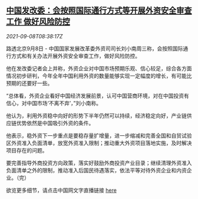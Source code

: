 <!--1631091663000-->
[中国发改委：会按照国际通行方式等开展外资安全审查工作 做好风险防控](https://cn.reuters.com/article/china-ndrc-foreign-capital-risk-0908-idCNKBS2G40Q2)
------

<div><i>2021-09-08T08:38:17Z</i></div><p>路透北京9月8日 - 中国国家发展改革委外资司司长刘小南周三称，会按照国际通行方式和有关办法开展外资安全审查工作，做好风险防控。</p><p>他在发改委记者会上并称，外资企业对中国市场预期乐观、信心较足，综合各方面情况初步研判，今年全年中国利用外资的数量能够实现一定幅度的增长，有可能比预期的还要好一些。</p><p>“总体看，外资企业看好中国经济发展前景，认可中国营商环境，对在中国投资有信心，对中国市场‘不离不弃’，”刘小南称。</p><p>他认为，利用外资稳中向好的形势下半年仍然可以持续，经济稳定向好，产业链供应链优势依然是中国吸引外资的条件。</p><p>他表示，稳外资下一步重点是要稳存量扩增量，进一步缩减和完善全国和自贸试验区外资准入负面清单，放宽外资准入限制；推动重大外资项目落地实施，及时解决项目存在的问题。</p><p>要完善指导外商投资方向政策，落实好鼓励外商投资产业目录；继续清理外资准入负面清单之外的限制，推动准入后国民待遇落实，依法平等对待外资企业和内资企业。（完）</p><p>欲览更多细节，请点击中国网文字直播链接 <a href="http://www.china.com.cn/zhibo/content_77740298.htm">here</a></p>
